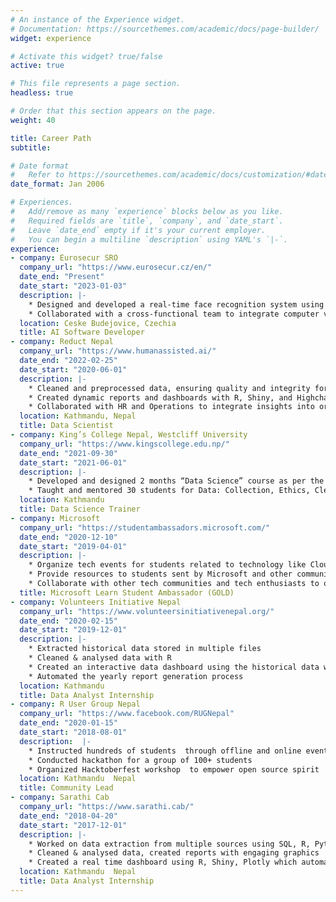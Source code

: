 ```yaml
---
# An instance of the Experience widget.
# Documentation: https://sourcethemes.com/academic/docs/page-builder/
widget: experience

# Activate this widget? true/false
active: true

# This file represents a page section.
headless: true

# Order that this section appears on the page.
weight: 40

title: Career Path
subtitle:

# Date format
#   Refer to https://sourcethemes.com/academic/docs/customization/#date-format
date_format: Jan 2006

# Experiences.
#   Add/remove as many `experience` blocks below as you like.
#   Required fields are `title`, `company`, and `date_start`.
#   Leave `date_end` empty if it's your current employer.
#   You can begin a multiline `description` using YAML's `|-`.
experience:
- company: Eurosecur SRO
  company_url: "https://www.eurosecur.cz/en/"
  date_end: "Present"
  date_start: "2023-01-03"
  description: |-
    * Designed and developed a real-time face recognition system using deep learning models
    * Collaborated with a cross-functional team to integrate computer vision into robotic applications
  location: Ceske Budejovice, Czechia
  title: AI Software Developer
- company: Reduct Nepal
  company_url: "https://www.humanassisted.ai/"
  date_end: "2022-02-25"
  date_start: "2020-06-01"
  description: |-
    * Cleaned and preprocessed data, ensuring quality and integrity for analysis
    * Created dynamic reports and dashboards with R, Shiny, and Highcharter for executive and project teams
    * Collaborated with HR and Operations to integrate insights into organizational decision-making
  location: Kathmandu, Nepal
  title: Data Scientist
- company: King’s College Nepal, Westcliff University
  company_url: "https://www.kingscollege.edu.np/"
  date_end: "2021-09-30"
  date_start: "2021-06-01"
  description: |-
    * Developed and designed 2 months “Data Science” course as per the curriculum
    * Taught and mentored 30 students for Data: Collection, Ethics, Cleaning, Processing, Analysis and Visualization with R Language
  location: Kathmandu
  title: Data Science Trainer
- company: Microsoft 
  company_url: "https://studentambassadors.microsoft.com/"
  date_end: "2020-12-10"
  date_start: "2019-04-01"
  description: |-
    * Organize tech events for students related to technology like Cloud Computing, Machine Learning, Web development, etc.
    * Provide resources to students sent by Microsoft and other community
    * Collaborate with other tech communities and tech enthusiasts to organize and to participate in tech events
  title: Microsoft Learn Student Ambassador (GOLD)
- company: Volunteers Initiative Nepal 
  company_url: "https://www.volunteersinitiativenepal.org/"
  date_end: "2020-02-15"
  date_start: "2019-12-01"
  description: |-
    * Extracted historical data stored in multiple files 
    * Cleaned & analysed data with R
    * Created an interactive data dashboard using the historical data with R
    * Automated the yearly report generation process
  location: Kathmandu
  title: Data Analyst Internship
- company: R User Group Nepal
  company_url: "https://www.facebook.com/RUGNepal"
  date_end: "2020-01-15"
  date_start: "2018-08-01"
  description:  |- 
    * Instructed hundreds of students  through offline and online events for  Data Science, Machine Learning and R Language
    * Conducted hackathon for a group of 100+ students
    * Organized Hacktoberfest workshop  to empower open source spirit
  location: Kathmandu  Nepal
  title: Community Lead
- company: Sarathi Cab
  company_url: "https://www.sarathi.cab/"
  date_end: "2018-04-20"
  date_start: "2017-12-01"
  description: |-
    * Worked on data extraction from multiple sources using SQL, R, Python
    * Cleaned & analysed data, created reports with engaging graphics
    * Created a real time dashboard using R, Shiny, Plotly which automated report generation
  location: Kathmandu  Nepal
  title: Data Analyst Internship
---
```

